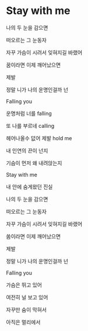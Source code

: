 # Stay with me

나의 두 눈을 감으면

떠오르는 그 눈동자

자꾸 가슴이 시려서 잊혀지길 바랬어

꿈이라면 이제 깨어났으면

제발

정말 니가 나의 운명인걸까 넌

Falling you

운명처럼 너를 falling

또 나를 부르네 calling

헤어나올수 덦어 제발 hold me

내 인연의 끈이 넌지

기슴이 먼저 왜 내려앉는지

Stay with me

내 안에 숨게왔던 진실

나의 두 눈을 감으면

떠오르는 그 눈동자

자꾸 가슴이 시려서 잊혀지길 바랬어

쑴이라면 이제 깨어났으면

제발

정말 니가 나의 운명인걸까 넌

Falling you

가슴은 뛰고 있어

여전히 널 보고 있어

자꾸만 숨이 막혀서

아직은 멀리에서

